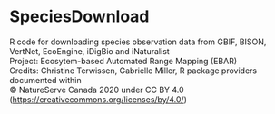 # SpeciesDownload
R code for downloading species observation data from GBIF, BISON, VertNet, EcoEngine, iDigBio and iNaturalist<br>
Project: Ecosytem-based Automated Range Mapping (EBAR)<br>
Credits: Christine Terwissen, Gabrielle Miller, R package providers documented within<br>
© NatureServe Canada 2020 under CC BY 4.0 (https://creativecommons.org/licenses/by/4.0/)
